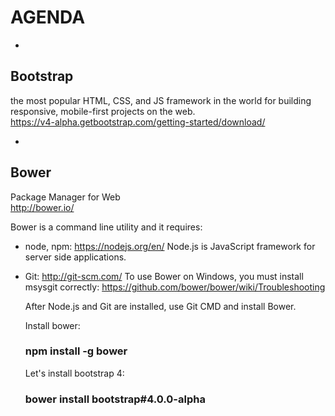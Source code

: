 # AGENDA
- 
## Bootstrap 
the most popular HTML, CSS, and JS framework in the world for building responsive, mobile-first projects on the web.                  
https://v4-alpha.getbootstrap.com/getting-started/download/
    
- 
## Bower 
Package Manager for Web   
http://bower.io/

  Bower is a command line utility and it requires:
  
  - node, npm: https://nodejs.org/en/
    Node.js is JavaScript framework for server side applications.
    
  - Git: http://git-scm.com/
    To use Bower on Windows, you must install msysgit correctly:
    https://github.com/bower/bower/wiki/Troubleshooting

    After Node.js and Git are installed, use Git CMD and install Bower.

    Install bower: 
    ### npm install -g bower

    Let's install bootstrap 4: 
    ### bower install bootstrap#4.0.0-alpha